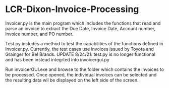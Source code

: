 # LCR-Dixon-Invoice-Processing

Invoicer.py is the main program which includes the functions that read and parse an invoice to extract the Due Date, Invoice Date, Account number, Invoice number, and PO number.

Test.py includes a method to test the capabilities of the functions defined in Invoicer.py. Currently, the test cases use invoices issued by Toyota and Grainger for Bel Brands. UPDATE 8/24/21: test.py is no longer functional and has been instead integrted into invoicergui.py

Run invoicerGUI.exe and browse to the folder which contains the invoices to be processed. Once opened, the individual invoices can be selected and the resulting data wil be displayed on the left side of the screen.
